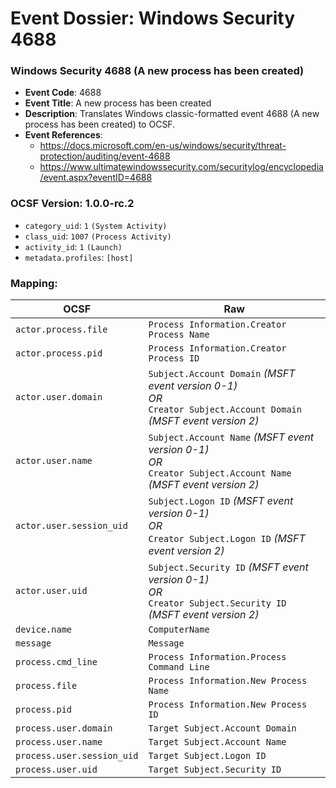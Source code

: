 # Event Dossier: Windows Security 4688
### Windows Security 4688 (A new process has been created)
- **Event Code**: 4688
- **Event Title**: A new process has been created
- **Description**: Translates Windows classic-formatted event 4688 (A new process has been created) to OCSF.
- **Event References**:
  - https://docs.microsoft.com/en-us/windows/security/threat-protection/auditing/event-4688
  - https://www.ultimatewindowssecurity.com/securitylog/encyclopedia/event.aspx?eventID=4688
  
 ### OCSF Version: 1.0.0-rc.2
 - `category_uid`: `1` `(System Activity)`
 - `class_uid`: `1007` `(Process Activity)`
 - `activity_id`: `1` `(Launch)`
 - `metadata.profiles`: `[host]`
 ### Mapping:
 
| OCSF                       | Raw                                                                                                                      |
| -------------------------- | ------------------------------------------------------------------------------------------------------------------------ |
| `actor.process.file`       | `Process Information.Creator Process Name`                                                                               |
| `actor.process.pid`        | `Process Information.Creator Process ID`                                                                                 |
| `actor.user.domain`        | `Subject.Account Domain` *(MSFT event version 0-1)*<br>_OR_<br>`Creator Subject.Account Domain` *(MSFT event version 2)* |
| `actor.user.name`          | `Subject.Account Name` *(MSFT event version 0-1)*<br>_OR_<br>`Creator Subject.Account Name` *(MSFT event version 2)*     |
| `actor.user.session_uid`   | `Subject.Logon ID` *(MSFT event version 0-1)*<br>_OR_<br>`Creator Subject.Logon ID` *(MSFT event version 2)*             |
| `actor.user.uid`           | `Subject.Security ID` *(MSFT event version 0-1)*<br>_OR_<br>`Creator Subject.Security ID` *(MSFT event version 2)*       |
| `device.name`              | `ComputerName`                                                                                                           |
| `message`                  | `Message`                                                                                                                |
| `process.cmd_line`         | `Process Information.Process Command Line`                                                                               |
| `process.file`             | `Process Information.New Process Name`                                                                                   |
| `process.pid`              | `Process Information.New Process ID`                                                                                     |
| `process.user.domain`      | `Target Subject.Account Domain`                                                                                          |
| `process.user.name`        | `Target Subject.Account Name`                                                                                            |
| `process.user.session_uid` | `Target Subject.Logon ID`                                                                                                |
| `process.user.uid`         | `Target Subject.Security ID`                                                                                             |
